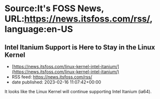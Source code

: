 # Source:It's FOSS News, URL:https://news.itsfoss.com/rss/, language:en-US

## Intel Itanium Support is Here to Stay in the Linux Kernel
 - [https://news.itsfoss.com/linux-kernel-intel-itanium/](https://news.itsfoss.com/linux-kernel-intel-itanium/)
 - RSS feed: https://news.itsfoss.com/rss/
 - date published: 2023-02-16 11:07:42+00:00

It looks like the Linux Kernel will continue supporting Intel Itanium (ia64).


